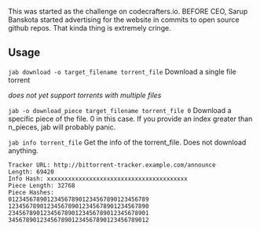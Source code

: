 This was started as the challenge on codecrafters.io. BEFORE CEO, Sarup Banskota started advertising for the website in commits to open source github repos. That kinda thing is extremely cringe.

## Usage
`jab download -o target_filename torrent_file`
Download a single file torrent

*does not yet support torrents with multiple files*


`jab -o download_piece target_filename torrent_file 0`
Download a specific piece of the file. 0 in this case.
If you provide an index greater than n_pieces, jab will probably panic.


`jab info torrent_file`
Get the info of the torrent_file. Does not download anything.

```
Tracker URL: http://bittorrent-tracker.example.com/announce
Length: 69420
Info Hash: xxxxxxxxxxxxxxxxxxxxxxxxxxxxxxxxxxxxxxxx
Piece Length: 32768
Piece Hashes:
0123456789012345678901234567890123456789
1234567890123456789012345678901234567890
2345678901234567890123456789012345678901
3456789012345678901234567890123456789012
```
